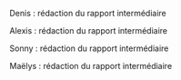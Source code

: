 Denis : rédaction du rapport intermédiaire

Alexis : rédaction du rapport intermédiaire

Sonny : rédaction du rapport intermédiaire

Maëlys : rédaction du rapport intermédiaire
